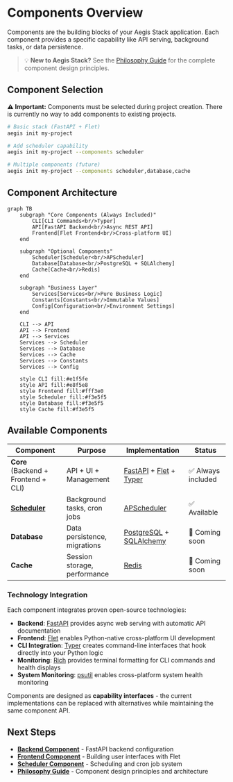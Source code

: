# Components Overview

Components are the building blocks of your Aegis Stack application. Each component provides a specific capability like API serving, background tasks, or data persistence.

> 💡 **New to Aegis Stack?** See the [Philosophy Guide](../philosophy.md) for the complete component design principles.

## Component Selection

**⚠️ Important:** Components must be selected during project creation. There is currently no way to add components to existing projects.

```bash
# Basic stack (FastAPI + Flet)
aegis init my-project

# Add scheduler capability
aegis init my-project --components scheduler

# Multiple components (future)
aegis init my-project --components scheduler,database,cache
```

## Component Architecture

```mermaid
graph TB
    subgraph "Core Components (Always Included)"
        CLI[CLI Commands<br/>Typer]
        API[FastAPI Backend<br/>Async REST API]
        Frontend[Flet Frontend<br/>Cross-platform UI]
    end
    
    subgraph "Optional Components"
        Scheduler[Scheduler<br/>APScheduler]
        Database[Database<br/>PostgreSQL + SQLAlchemy]
        Cache[Cache<br/>Redis]
    end
    
    subgraph "Business Layer"
        Services[Services<br/>Pure Business Logic]
        Constants[Constants<br/>Immutable Values]
        Config[Configuration<br/>Environment Settings]
    end
    
    CLI --> API
    API --> Frontend
    API --> Services
    Services --> Scheduler
    Services --> Database
    Services --> Cache
    Services --> Constants
    Services --> Config
    
    style CLI fill:#e1f5fe
    style API fill:#e8f5e8
    style Frontend fill:#fff3e0
    style Scheduler fill:#f3e5f5
    style Database fill:#f3e5f5
    style Cache fill:#f3e5f5
```

## Available Components

| Component | Purpose | Implementation | Status |
|-----------|---------|----------------|--------|
| **Core** (Backend + Frontend + CLI) | API + UI + Management | [FastAPI](https://fastapi.tiangolo.com/) + [Flet](https://flet.dev/) + [Typer](https://typer.tiangolo.com/) | ✅ Always included |
| **[Scheduler](./scheduler.md)** | Background tasks, cron jobs | [APScheduler](https://apscheduler.readthedocs.io/) | ✅ Available |
| **Database** | Data persistence, migrations | [PostgreSQL](https://postgresql.org/) + [SQLAlchemy](https://sqlalchemy.org/) | 🚧 Coming soon |
| **Cache** | Session storage, performance | [Redis](https://redis.io/) | 🚧 Coming soon |

### Technology Integration

Each component integrates proven open-source technologies:

- **Backend**: [FastAPI](https://fastapi.tiangolo.com/) provides async web serving with automatic API documentation
- **Frontend**: [Flet](https://flet.dev/) enables Python-native cross-platform UI development  
- **CLI Integration**: [Typer](https://typer.tiangolo.com/) creates command-line interfaces that hook directly into your Python logic
- **Monitoring**: [Rich](https://rich.readthedocs.io/) provides terminal formatting for CLI commands and health displays
- **System Monitoring**: [psutil](https://psutil.readthedocs.io/) enables cross-platform system health monitoring

Components are designed as **capability interfaces** - the current implementations can be replaced with alternatives while maintaining the same component API.

## Next Steps

- **[Backend Component](./webserver.md)** - FastAPI backend configuration
- **[Frontend Component](./frontend.md)** - Building user interfaces with Flet  
- **[Scheduler Component](./scheduler.md)** - Scheduling and cron job system
- **[Philosophy Guide](../philosophy.md)** - Component design principles and architecture